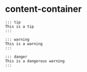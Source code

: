 # content-container

```vue
::: tip
This is a tip
:::

::: warning
This is a warning
:::

::: danger
This is a dangerous warning
:::
```